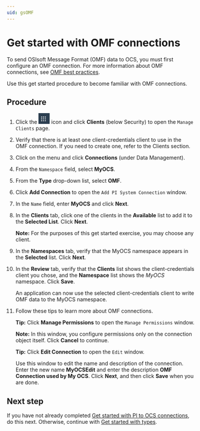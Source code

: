 ```yaml
---
uid: gsOMF
---
```


# Get started with OMF connections

To send OSIsoft Message Format (OMF) data to OCS, you must first configure an OMF connection. For more information about OMF connections, see [OMF best practices](xref:bpOMFConnection).

Use this get started procedure to become familiar with OMF connections.

## Procedure

1. Click the ![Menu icon](images\menu-icon.png) icon and click **Clients** (below Security) to open the `Manage Clients` page.

2. Verify that there is at least one client-credentials client to use in the OMF connection. If you need to create one, refer to the Clients section.

1.  Click on the menu and click **Connections** (under Data Management).

2.  From the `Namespace` field, select **MyOCS**.

3.  From the **Type** drop-down list, select **OMF**.

4.  Click **Add Connection** to open the `Add PI System Connection` window.

5.  In the `Name` field, enter **MyOCS** and click **Next**.

6.  In the **Clients** tab, click one of the clients in the **Available** list to add it
    to the **Selected List**. Click **Next**.

    **Note:** For the purposes of this get started exercise, you may choose any client.

7.  In the **Namespaces** tab, verify that the MyOCS namespace appears in the
    **Selected** list. Click **Next**.

8.  In the **Review** tab, verify that the **Clients** list shows the client-credentials
    client you chose, and the **Namespace** list shows the *MyOCS* namespace.
    Click **Save**.

    An application can now use the selected client-credentials client to write OMF data to the MyOCS namespace.

11. Follow these tips to learn more about OMF connections.

     **Tip:** Click **Manage Permissions** to open the `Manage Permissions` window.

     **Note:** In this window, you configure permissions only on the connection object itself. Click **Cancel** to continue.

     **Tip:** Click **Edit Connection** to open the `Edit` window.

     Use this window to edit the name and description of the connection. Enter the new name **MyOCSEdit** and enter the description **OMF Connection used by My OCS**. Click **Next**, and then click **Save** when you are done.

## Next step

If you have not already completed [Get started with PI to OCS connections](xref:gsPItoOCS), do this next. Otherwise, continue with [Get started with types](xref:gsTypes).
